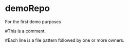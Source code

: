 # demoRepo
For the first demo purposes

#This is a comment.

#Each line is a file pattern followed by one or more owners.
